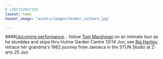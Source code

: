 ```yaml
---
# CONFIGURATION
layout: home
header_image: "assets/images/header_ss15wrn.jpg"

---
```

####[Upcoming performance](/current/2015-springsummer)… follow [Tom Marshman](/current/2015-springsummer/marshman) on an intimate tour as he stumbles and skips thru Hulme Garden Centre *13/14 Jun*; see [Ria Hartley](/current/2015-springsummer/hartley) retrace her grandma's 1962 journey from Jamaica in the STUN Studio at Z-arts *25 Jun*.
